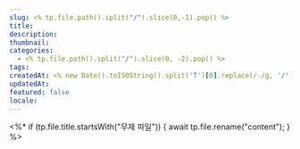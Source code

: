 ```yaml
---
slug: <% tp.file.path().split("/").slice(0,-1).pop() %>
title: 
description: 
thumbnail: 
categories:
  - <% tp.file.path().split("/").slice(0, -2).pop() %>
tags: 
createdAt: <% new Date().toISOString().split('T')[0].replace(/-/g, '/') %>
updatedAt: 
featured: false
locale:
---
```

<%* 
if (tp.file.title.startsWith("무제 파일")) { 
    await tp.file.rename("content"); 
} 
%>
